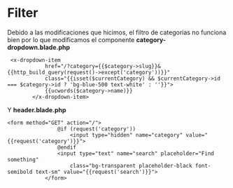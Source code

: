 # Filter

Debido a las modificaciones que hicimos, el filtro de categorias no funciona bien por lo que modificamos el componente
**category-dropdown.blade.php**

```
 <x-dropdown-item
            href="/?category={{$category->slug}}&{{http_build_query(request()->except('category'))}}"
            class="{{isset($currentCategory) && $currentCategory->id === $category->id ? 'bg-blue-500 text-white' : ''}}">
            {{ucwords($category->name)}}
        </x-dropdown-item>
```

Y **header.blade.php**

```
<form method="GET" action="/">
                @if (request('category'))
                    <input type="hidden" name="category" value="{{request('category')}}">
                @endif
                <input type="text" name="search" placeholder="Find something"
                    class="bg-transparent placeholder-black font-semibold text-sm" value="{{request('search')}}">
            </form>
```
